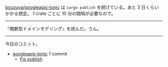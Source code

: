 [bouzuya/googleapis-tonic] は `cargo publish` を続けている。あと 3 日くらいかかる想定。 1 crate ごとに 10 分の間隔が必要なので。

---

『関数型ドメインモデリング』を読んだ。うん。

---

今日のコミット。

- [googleapis-tonic](https://github.com/bouzuya/googleapis-tonic) 1 commit
  - [Fix publish](https://github.com/bouzuya/googleapis-tonic/commit/b7ab26433c65ae04f9f9db2445077f9b3de202f6)

[bouzuya/googleapis-tonic]: https://github.com/bouzuya/googleapis-tonic
